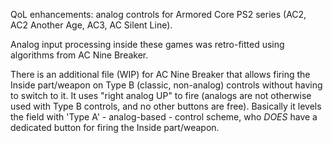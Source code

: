 QoL enhancements: analog controls for Armored Core PS2 series (AC2, AC2 Another Age, AC3, AC Silent Line).

Analog input processing inside these games was retro-fitted using algorithms from AC Nine Breaker.

There is an additional file (WIP) for AC Nine Breaker that allows firing the Inside part/weapon on Type B (classic, non-analog) controls without having to switch to it. It uses "right analog UP" to fire (analogs are not otherwise used with Type B controls, and no other buttons are free). Basically it levels the field with 'Type A' - analog-based - control scheme, who *DOES* have a dedicated button for firing the Inside part/weapon.



